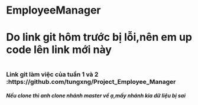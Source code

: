 # EmployeeManager
<h1>Do link git hôm trước bị lỗi,nên em up code lên link mới này<h1>
 <h3>Link git làm việc của tuần 1 và 2 :https://github.com/tungxng/Project_Employee_Manager</h3>
 <h5>Nếu clone thì anh clone nhánh master về ạ,mấy nhánh kia dữ liệu bị sai</h5>
